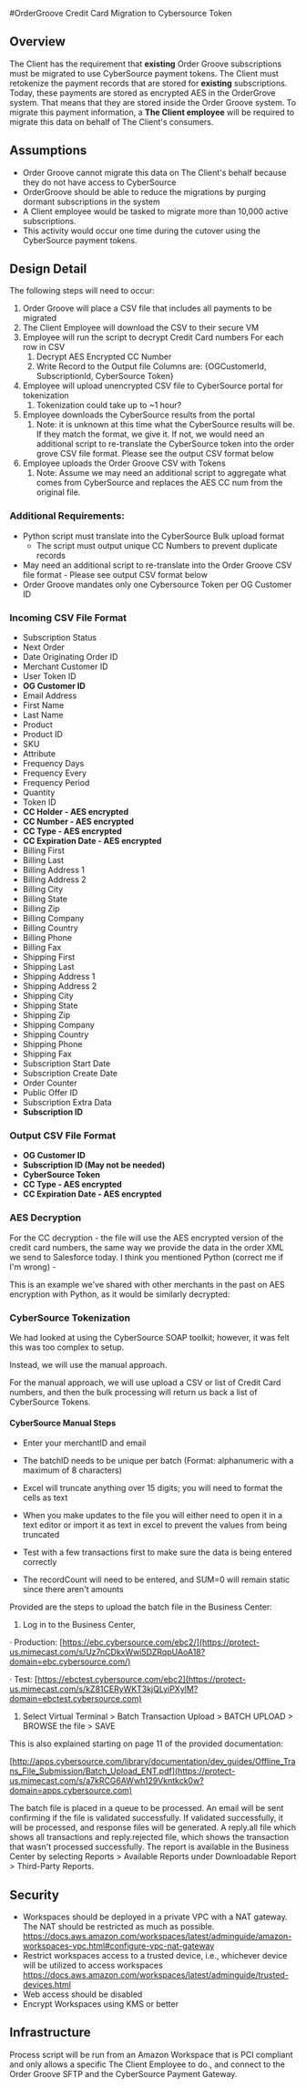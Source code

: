 #OrderGroove Credit Card Migration to Cybersource Token

## Overview

The Client has the requirement that **existing** Order Groove subscriptions must be migrated to use CyberSource payment tokens. The Client must retokenize the payment records that are stored for **existing** subscriptions.  Today, these payments are stored as encrypted AES in the OrderGrove system.  That means that they are stored inside the Order Groove system.   To migrate this payment information, a **The Client employee** will be required to migrate this data on behalf of The Client's consumers.

## Assumptions

- Order Groove cannot migrate this data on The Client's behalf because they do not have access to CyberSource
- OrderGroove should be able to reduce the migrations by purging dormant subscriptions in the system
- A Client employee would be tasked to migrate more than 10,000 active subscriptions.
- This activity would occur one time during the cutover using the CyberSource payment tokens.

## Design Detail

The following steps will need to occur:

1. Order Groove will place a CSV file that includes all payments to be migrated
2. The Client Employee will download the CSV to their secure VM
3. Employee will run the script to decrypt Credit Card numbers
       For each row in CSV
   1. Decrypt AES Encrypted CC Number
   2. Write Record to the Output file
      Columns are: {OGCustomerId, SubscriptionId, CyberSource Token}
4. Employee will upload unencrypted CSV file to CyberSource portal for tokenization
   1. Tokenization could take up to ~1 hour?
5. Employee downloads the CyberSource results from the portal
   1. Note: it is unknown at this time what the CyberSource results will be.  If they match the format, we give it.  If not, we would need an additional script to re-translate the CyberSource token into the order grove CSV file format. Please see the output CSV format below
6. Employee uploads the Order Groove CSV with  Tokens
   1. Note: Assume we may need an additional script to aggregate what comes from CyberSource and replaces the AES CC num from the original file.

### Additional Requirements:

- Python script must translate into the CyberSource Bulk upload format
  - The script must output unique CC Numbers to prevent duplicate records
- May need an additional script to re-translate into the Order Groove CSV file format - Please see output CSV format below
- Order Groove mandates only one Cybersource Token per OG Customer ID

### Incoming CSV File Format

- Subscription Status
- Next Order
- Date Originating Order ID
- Merchant Customer ID
- User Token ID
- **OG Customer ID**
- Email Address
- First Name
- Last Name
- Product
- Product ID
- SKU
- Attribute
- Frequency Days
- Frequency Every
- Frequency Period
- Quantity
- Token ID
- **CC Holder  -  AES encrypted**
- **CC Number  -  AES encrypted**
- **CC Type -  AES encrypted**
- **CC Expiration Date -  AES encrypted**
- Billing First
- Billing Last
- Billing Address 1
- Billing Address 2
- Billing City
- Billing State
- Billing Zip
- Billing Company
- Billing Country
- Billing Phone
- Billing Fax
- Shipping First
- Shipping Last
- Shipping Address 1
- Shipping Address 2
- Shipping City
- Shipping State
- Shipping Zip
- Shipping Company
- Shipping Country
- Shipping Phone
- Shipping Fax
- Subscription Start Date
- Subscription Create Date
- Order Counter
- Public Offer ID
- Subscription Extra Data
- **Subscription ID**

### Output CSV File Format

- **OG Customer ID**
- **Subscription ID  (May not be needed)**
- **CyberSource Token**
- **CC Type -  AES encrypted**
- **CC Expiration Date -  AES encrypted**

### AES Decryption

For the CC decryption - the file will use the AES encrypted version of the credit card numbers, the same way we provide the data in the order XML we send to Salesforce today. I think you mentioned Python (correct me if I'm wrong) - 

This is an example we've shared with other merchants in the past on AES encryption with Python, as it would be similarly decrypted:
 

### CyberSource Tokenization

We had looked at using the CyberSource SOAP toolkit; however, it was felt this was too complex to setup.

Instead, we will use the manual approach.  


For the manual approach, we will use upload a CSV or list of Credit Card numbers, and then the bulk processing will return us back a list of CyberSource Tokens.

####  CyberSource Manual Steps

- Enter your merchantID and email

- The batchID needs to be unique per batch (Format: alphanumeric with a maximum of 8 characters)

- Excel will truncate anything over 15 digits; you will need to format the cells as text

- When you make updates to the file you will either need to open it in a text editor or import it as text in excel to prevent the values from being truncated

- Test with a few transactions first to make sure the data is being entered correctly

- The recordCount will need to be entered, and SUM=0 will remain static since there aren't amounts

Provided are the steps to upload the batch file in the Business Center:

1. Log in to the Business Center,

·     Production: [https://ebc.cybersource.com/ebc2/](https://protect-us.mimecast.com/s/Uz7nCDkxWwi5DZRqpUAoA18?domain=ebc.cybersource.com/)

·     Test: [https://ebctest.cybersource.com/ebc2](https://protect-us.mimecast.com/s/kZ81CERyWKT3kjQLyiPXylM?domain=ebctest.cybersource.com)

1. Select Virtual Terminal > Batch Transaction Upload > BATCH UPLOAD > BROWSE the file > SAVE


This is also explained starting on page 11 of the provided documentation:

[http://apps.cybersource.com/library/documentation/dev_guides/Offline_Trans_File_Submission/Batch_Upload_ENT.pdf](https://protect-us.mimecast.com/s/a7kRCG6AWwh129Vkntkck0w?domain=apps.cybersource.com)

 

The batch file is placed in a queue to be processed. An email will be sent confirming if the file is validated successfully. If validated successfully, it will be processed, and response files will be generated. A reply.all file which shows all transactions and reply.rejected file, which shows the transaction that wasn't processed successfully. The report is available in the Business Center by selecting Reports > Available Reports under Downloadable Report > Third-Party Reports.



## Security

- Workspaces should be deployed in a private VPC with a NAT gateway. The NAT should be restricted as much as possible. https://docs.aws.amazon.com/workspaces/latest/adminguide/amazon-workspaces-vpc.html#configure-vpc-nat-gateway
- Restrict workspaces access to a trusted device, i.e., whichever device will be utilized to access workspaces https://docs.aws.amazon.com/workspaces/latest/adminguide/trusted-devices.html
- Web access should be disabled
- Encrypt Workspaces using KMS or better

## Infrastructure

Process script will be run from an Amazon Workspace that is PCI compliant and only allows a specific The Client Employee to do., and connect to the Order Groove SFTP and the CyberSource Payment Gateway. 
